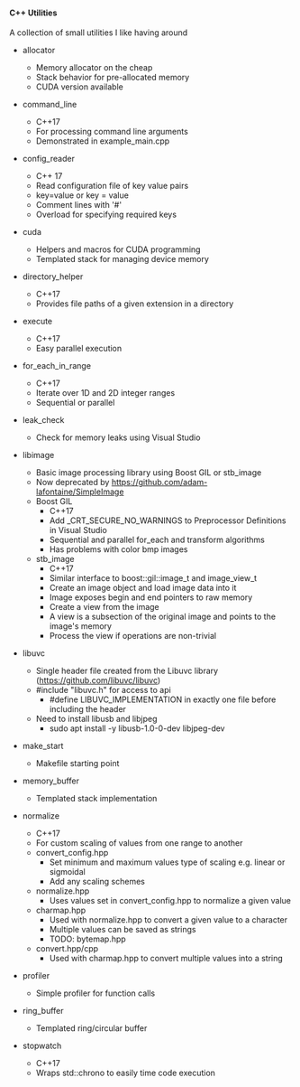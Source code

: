 #### C++ Utilities
A collection of small utilities I like having around

* allocator
    * Memory allocator on the cheap
    * Stack behavior for pre-allocated memory
    * CUDA version available

* command_line
    * C++17
    * For processing command line arguments
    * Demonstrated in example_main.cpp    

* config_reader
    * C++ 17
    * Read configuration file of key value pairs
    * key=value or key = value
    * Comment lines with '#'
    * Overload for specifying required keys

* cuda
    * Helpers and macros for CUDA programming
    * Templated stack for managing device memory

* directory_helper
    * C++17
    * Provides file paths of a given extension in a directory

* execute
    * C++17
    * Easy parallel execution

* for_each_in_range
    * C++17
    * Iterate over 1D and 2D integer ranges
    * Sequential or parallel

* leak_check
    * Check for memory leaks using Visual Studio

* libimage
    * Basic image processing library using Boost GIL or stb_image
    * Now deprecated by https://github.com/adam-lafontaine/SimpleImage
    * Boost GIL
        * C++17
        * Add _CRT_SECURE_NO_WARNINGS to Preprocessor Definitions in Visual Studio
        * Sequential and parallel for_each and transform algorithms
        * Has problems with color bmp images
    * stb_image        
        * C++17
        * Similar interface to boost::gil::image_t and image_view_t
        * Create an image object and load image data into it
        * Image exposes begin and end pointers to raw memory
        * Create a view from the image
        * A view is a subsection of the original image and points to the image's memory
        * Process the view if operations are non-trivial

* libuvc
    * Single header file created from the Libuvc library (https://github.com/libuvc/libuvc)
    * #include "libuvc.h" for access to api
        * #define LIBUVC_IMPLEMENTATION in exactly one file before including the header
    * Need to install libusb and libjpeg
        * sudo apt install -y libusb-1.0-0-dev libjpeg-dev
        
* make_start
    * Makefile starting point

* memory_buffer
    * Templated stack implementation

* normalize
    * C++17
    * For custom scaling of values from one range to another
    * convert_config.hpp
        * Set minimum and maximum values type of scaling e.g. linear or sigmoidal
        * Add any scaling schemes
    * normalize.hpp
        * Uses values set in convert_config.hpp to normalize a given value
    * charmap.hpp
        * Used with normalize.hpp to convert a given value to a character
        * Multiple values can be saved as strings
        * TODO: bytemap.hpp
    * convert.hpp/cpp
        * Used with charmap.hpp to convert multiple values into a string

* profiler
    * Simple profiler for function calls

* ring_buffer
    * Templated ring/circular buffer

* stopwatch
    * C++17
    * Wraps std::chrono to easily time code execution